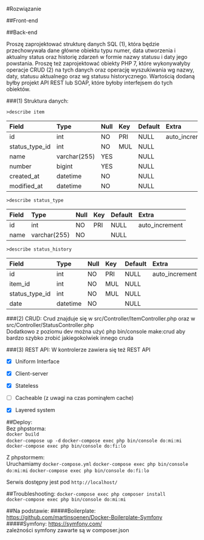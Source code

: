 #Rozwiązanie

##Front-end

##Back-end

Proszę zaprojektować strukturę danych SQL (1), która będzie przechowywała dane główne obiektu typu numer, 
data utworzenia i aktualny status oraz historię zdarzeń w formie nazwy statusu i daty jego powstania. 
Proszę też zaprojektować obiekty PHP 7, które wykonywałyby operacje CRUD (2) na tych danych oraz operację wyszukiwania 
wg nazwy, daty, statusu aktualnego oraz wg statusu historycznego. Wartością dodaną byłby projekt API REST lub SOAP, 
które byłoby interfejsem do tych obiektów.

###(1) Struktura danych:

`>describe item`

| Field | Type | Null | Key | Default | Extra |
| :--- | :--- | :--- | :--- | :--- | :--- |
| id | int | NO | PRI | NULL | auto\_increment |
| status\_type\_id | int | NO | MUL | NULL |  |
| name | varchar\(255\) | YES |  | NULL |  |
| number | bigint | YES |  | NULL |  |
| created\_at | datetime | NO |  | NULL |  |
| modified\_at | datetime | NO |  | NULL |  |


`>describe status_type`

| Field | Type | Null | Key | Default | Extra |
| :--- | :--- | :--- | :--- | :--- | :--- |
| id | int | NO | PRI | NULL | auto\_increment |
| name | varchar\(255\) | NO |  | NULL |  |

  
`>describe status_history`

| Field | Type | Null | Key | Default | Extra |
| :--- | :--- | :--- | :--- | :--- | :--- |
| id | int | NO | PRI | NULL | auto\_increment |
| item\_id | int | NO | MUL | NULL |  |
| status\_type\_id | int | NO | MUL | NULL |  |
| date | datetime | NO |  | NULL |  |

###(2) CRUD:
Crud znajduje się w src/Controller/ItemController.php oraz w src/Controller/StatusController.php  
Dodatkowo z poziomu dev można użyć php bin/console make:crud aby bardzo szybko zrobić jakiegokolwiek innego cruda

###(3) REST API:
W kontrolerze zawiera się też REST API
- [x] Uniform Interface
- [x] Client-server
- [x] Stateless
- [ ] Cacheable (z uwagi na czas pominąłem cache)
- [x] Layered system



##Deploy:  
Bez phpstorma:  
`docker build`  
`docker-compose up -d`
`docker-compose exec php bin/console do:mi:mi`
`docker-compose exec php bin/console do:fi:lo`

Z phpstormem:  
Uruchamiamy `docker-compose.yml`
`docker-compose exec php bin/console do:mi:mi`
`docker-compose exec php bin/console do:fi:lo`

Serwis dostępny jest pod ``http://localhost/``

##Troubleshooting:
`docker-compose exec php composer install`  
`docker-compose exec php bin/console do:mi:mi`

##Na podstawie:
#####Boilerplate:
https://github.com/martinsoenen/Docker-Boilerplate-Symfony  
#####Symfony:
https://symfony.com/  
zależności symfony zawarte są w composer.json
